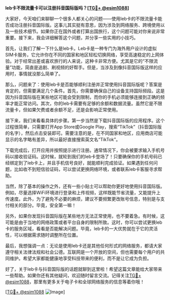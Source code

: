**leb卡不限流量卡可以注册抖音国际版吗？[[TG💪+ @esim1088](https://t.me/s/esim1088)]**

大家好，今天咱们来聊聊一个很多人都关心的问题——使用leb卡的不限流量卡能否成功注册抖音国际版。这事儿其实挺有意思，因为涉及到网络服务、跨境使用以及一些技术细节。如果你正在国外或者打算出国旅行，这个问题可能对你来说非常重要。接下来，我会详细解答这个问题，并分享一些实用的小技巧。

首先，让我们了解一下什么是leb卡。Leb卡是一种专门为海外用户设计的虚拟SIM卡服务，它允许你在不同的国家和地区轻松切换网络，享受高速稳定的上网体验。对于经常出差或喜欢旅行的人来说，这种卡非常方便。尤其是它的“不限流量”功能，简直是追剧、刷视频的好帮手。但是，当涉及到像抖音国际版这样的应用时，事情就没那么简单了。

那么，问题来了：使用leb卡是否能够顺利注册并正常使用抖音国际版呢？答案是肯定的，但需要满足几个条件。首先，你需要确保自己的设备支持国际频段。这是因为抖音国际版在某些地区可能会受到限制，而你的手机必须能够连接到正确的频率才能正常访问。其次，你的leb卡需要有足够的余额和数据流量。虽然它是不限流量卡，但如果欠费或者余额不足，还是会影响正常使用。

接下来，我们来看看具体的步骤。第一步当然是下载抖音国际版的应用程序。这个过程很简单，只需要打开App Store或Google Play，搜索“TikTok”（抖音国际版的名字），然后点击安装即可。需要注意的是，在不同国家和地区，应用商店可能显示的名字略有差异，所以最好直接搜索英文名“TikTok”。

下载完成后，打开应用并按照提示进行注册。通常情况下，你会被要求输入手机号码以接收验证码。这时候，就轮到我们的leb卡登场了！只要确保你的手机号码已经绑定到了leb卡上，并且手机信号良好，就能顺利完成验证。如果遇到任何问题，比如收不到短信验证码，可以尝试更换网络环境，或者联系leb卡客服寻求帮助。

当然，除了基本的操作之外，还有一些小贴士可以帮助你更好地使用抖音国际版。例如，尽量选择WiFi环境进行登录和上传视频，这样既能节省流量，又能提升上传速度。此外，为了避免不必要的麻烦，建议不要频繁更改账号信息，特别是与支付相关的部分。毕竟，安全第一嘛！

另外，如果你发现抖音国际版在某些地方无法正常使用，也不要着急。有时候，这可能是由于当地的网络政策或者平台自身的限制所致。这时，你可以尝试更换leb卡的服务区域，看看是否能解决问题。毕竟，leb卡的一大优势就在于它的灵活性，可以根据需求随时调整所在位置。

最后，我想强调一点：无论是使用leb卡还是其他任何形式的网络服务，都请大家遵守相关法律法规和社会公德。互联网是一个开放的空间，但也需要每个用户的共同维护。希望大家都能健康地享受科技带来的便利，而不是让它成为负担。

好了，关于leb卡与抖音国际版的话题就聊到这里啦！希望这篇文章能给大家带来一些帮助。如果你还有其他疑问，欢迎随时留言交流。记得关注[TG💪+ @esim1088](https://t.me/s/esim1088)，那里有更多关于电子卡和全球网络服务的信息等着你哦！

[[TG💪+ @esim1088](https://t.me/s/esim1088) ![Image](https://i.postimg.cc/4NQfJmqS/Snipaste-2025-05-13-00-14-12.png)]